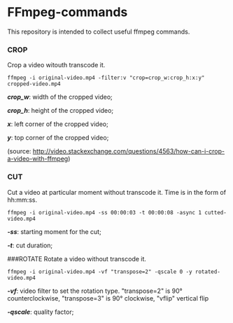 # FFmpeg-commands
This repository is intended to collect useful ffmpeg commands.


### CROP
Crop a video witouth transcode it.

    ffmpeg -i original-video.mp4 -filter:v "crop=crop_w:crop_h:x:y" cropped-video.mp4

***crop_w***: width of the cropped video;

***crop_h***: height of the cropped video;

***x***: left corner of the cropped video;

***y***: top corner of the cropped video;

(source: http://video.stackexchange.com/questions/4563/how-can-i-crop-a-video-with-ffmpeg)


### CUT
Cut a video at particular moment without transcode it. Time is in the form of hh:mm:ss.

    ffmpeg -i original-video.mp4 -ss 00:00:03 -t 00:00:08 -async 1 cutted-video.mp4

***-ss***: starting moment for the cut;

***-t***: cut duration;


###ROTATE
Rotate a video without transcode it.

    ffmpeg -i original-video.mp4 -vf "transpose=2" -qscale 0 -y rotated-video.mp4

***-vf***: video filter to set the rotation type. "transpose=2" is 90° counterclockwise, "transpose=3" is 90° clockwise, "vflip" vertical flip  

***-qscale***: quality factor;
